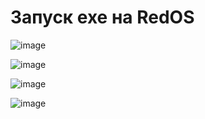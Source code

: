 # Запуск exe на RedOS

![image](https://github.com/zdarova69/USMONOVNN-IS21/assets/113101818/4244d917-2c64-4c25-bee5-5be901454f65)

![image](https://github.com/zdarova69/USMONOVNN-IS21/assets/113101818/5f549891-dbe0-4e75-b8f2-b19fc1945aef)

![image](https://github.com/zdarova69/USMONOVNN-IS21/assets/113101818/45f7f752-6f90-4f0c-9386-e002a7170fb3)

![image](https://github.com/zdarova69/USMONOVNN-IS21/assets/113101818/854e17f4-4076-46aa-9e27-c95a7a3c2c44)
